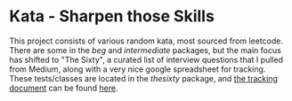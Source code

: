 # Kata - Sharpen those Skills

This project consists of various random kata, most sourced from leetcode. There are some in the
_beg_ and _intermediate_ packages, but the main focus has shifted to "The Sixty", a curated list of 
interview questions that I pulled from Medium, along with a very nice google spreadsheet for 
tracking. These tests/classes are located in the _thesixty_ package, and [the tracking document](https://docs.google.com/spreadsheets/d/1TuvG3C3CdK3JT71xFP-_jnE1WAq6aR1jnirY7JuV5xE/edit#gid=0)
can be found [here](https://docs.google.com/spreadsheets/d/1TuvG3C3CdK3JT71xFP-_jnE1WAq6aR1jnirY7JuV5xE/edit#gid=0). 